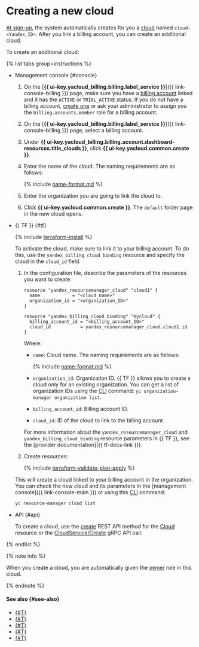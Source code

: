 # Creating a new cloud


[At sign-up](../../../billing/quickstart/index.md#create_billing_account), the system automatically creates for you a [cloud](../../concepts/resources-hierarchy.md#cloud) named `cloud-<Yandex_ID>`. After you link a billing account, you can create an additional cloud.

To create an additional cloud:



{% list tabs group=instructions %}

- Management console {#console}

  1. On the [**{{ ui-key.yacloud_billing.billing.label_service }}**]({{ link-console-billing }}) page, make sure you have a [billing account](../../../billing/concepts/billing-account.md) linked and it has the `ACTIVE` or `TRIAL_ACTIVE` status. If you do not have a billing account, [create one](../../../billing/quickstart/index.md#create_billing_account) or ask your administrator to assign you the `billing.accounts.member` role for a billing account.
  1. On the [**{{ ui-key.yacloud_billing.billing.label_service }}**]({{ link-console-billing }}) page, select a billing account.
  1. Under **{{ ui-key.yacloud_billing.billing.account.dashboard-resources.title_clouds }}**, click **{{ ui-key.yacloud.common.create }}**.
  1. Enter the name of the cloud. The naming requirements are as follows:

     {% include [name-format.md](../../../_includes/name-format.md) %}

  1. Enter the organization you are going to link the cloud to.
  1. Click **{{ ui-key.yacloud.common.create }}**. The `default` folder page in the new cloud opens.

- {{ TF }} {#tf}

   {% include [terraform-install](../../../_includes/terraform-install.md) %}

   To activate the cloud, make sure to link it to your billing account. To do this, use the `yandex_billing_cloud_binding` resource and specify the cloud in the `cloud_id` field.

   1. In the configuration file, describe the parameters of the resources you want to create:

      ```hcl
      resource "yandex_resourcemanager_cloud" "cloud1" {
        name            = "<cloud_name>"
        organization_id = "<organization_ID>"
      }

      resource "yandex_billing_cloud_binding" "mycloud" {
        billing_account_id = "<billing_account_ID>"
        cloud_id           = yandex_resourcemanager_cloud.cloud1.id
      }
      ```

      Where:

      * `name`: Cloud name. The naming requirements are as follows:

         {% include [name-format.md](../../../_includes/name-format.md) %}

      * `organization_id`: Organization ID. {{ TF }} allows you to create a cloud only for an existing organization. You can get a list of organization IDs using the [CLI](../../../cli/quickstart.md) command: `yc organization-manager organization list`.
      * `billing_account_id`: Billing account ID.
      * `cloud_id`: ID of the cloud to link to the billing account.

      For more information about the `yandex_resourcemanager_cloud` and `yandex_billing_cloud_binding` resource parameters in {{ TF }}, see the [provider documentation]({{ tf-docs-link }}).

   1. Create resources:

      {% include [terraform-validate-plan-apply](../../../_tutorials/_tutorials_includes/terraform-validate-plan-apply.md) %}

   This will create a cloud linked to your billing account in the organization. You can check the new cloud and its parameters in the [management console]({{ link-console-main }}) or using this [CLI](../../../cli/quickstart.md) command:

   ```bash
   yc resource-manager cloud list
   ```

- API {#api}

   To create a cloud, use the [create](../../api-ref/Cloud/create.md) REST API method for the [Cloud](../../api-ref/Cloud/index.md) resource or the [CloudService/Create](../../api-ref/grpc/cloud_service.md#Create) gRPC API call.

{% endlist %}

{% note info %}

When you create a cloud, you are automatically given the [owner](../../concepts/resources-hierarchy.md#owner) role in this cloud.

{% endnote %}

#### See also {#see-also}

* [{#T}](update.md)
* [{#T}](set-access-bindings.md)
* [{#T}](switch-cloud.md)
* [{#T}](../folder/create.md)
* [{#T}](../../../billing/concepts/billing-account.md)
